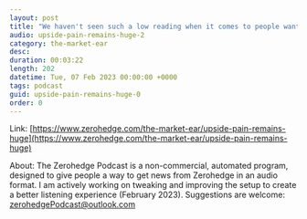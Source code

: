 ```yaml
---
layout: post
title: "We haven't seen such a low reading when it comes to people wanting to increase equity exposure..."
audio: upside-pain-remains-huge-2
category: the-market-ear
desc: 
duration: 00:03:22
length: 202
datetime: Tue, 07 Feb 2023 00:00:00 +0000
tags: podcast
guid: upside-pain-remains-huge-0
order: 0
---
```



Link: [https://www.zerohedge.com/the-market-ear/upside-pain-remains-huge](https://www.zerohedge.com/the-market-ear/upside-pain-remains-huge)

About: The Zerohedge Podcast is a non-commercial, automated program, designed to give people a way to get news from Zerohedge in an audio format.  I am actively working on tweaking and improving the setup to create a better listening experience (February 2023).  Suggestions are welcome: [zerohedgePodcast@outlook.com](mailto:zerohedgePodcast@outlook.com)